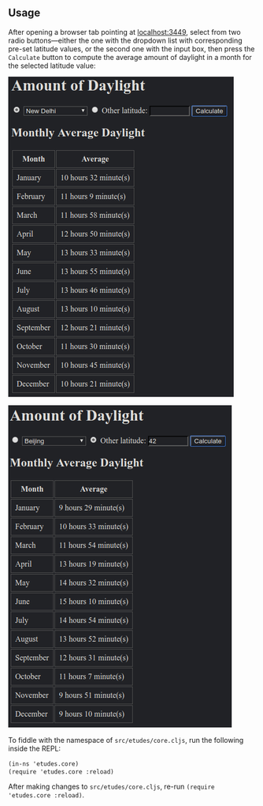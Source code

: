 Usage
-----

After opening a browser tab pointing at [localhost:3449](http://localhost:3449/), select from two
radio buttons—either the one with the dropdown list with corresponding pre-set latitude values, or
the second one with the input box, then press the `Calculate` button to compute the average amount
of daylight in a month for the selected latitude value:

![image](/etudes-3-7/images/image.png)

![image](/etudes-3-7/images/image-0.png)

To fiddle with the namespace of `src/etudes/core.cljs`, run the following inside the REPL:

```
(in-ns 'etudes.core)
(require 'etudes.core :reload)
```

After making changes to `src/etudes/core.cljs`, re-run `(require 'etudes.core :reload)`.
